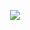 <p align="center">
  <img src="https://github.com/dashdancing/dashdancing/blob/main/assets/monoplazaf1.png">
</p>
